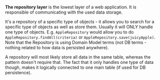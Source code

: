 **The repository layer** is the lowest layer of a web application. It is responsible of communicating with the used data storage.

It's a repository of a specific type of objects - it allows you to search for a specific type of objects as well as store them. Usually it will ONLY handle one type of objects. E.g. `AppleRepository` would allow you to do `AppleRepository.findAll(criteria)` or `AppleRepository.save(juicyApple)`. Note that the Repository is using Domain Model terms (not DB terms - nothing related to how data is persisted anywhere).

A repository will most likely store all data in the same table, whereas the pattern doesn't require that. The fact that it only handles one type of data though, makes it logically connected to one main table (if used for DB persistence).